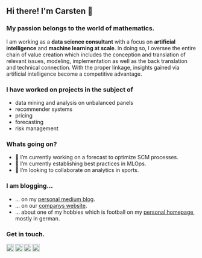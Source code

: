 ## Hi there! I'm Carsten 👋

### My passion belongs to the world of mathematics. 

I am working as a **data science consultant** with a focus on **artificial intelligence** and **machine learning at scale**. In doing so, I oversee the entire chain of value creation which includes the conception and translation of relevant issues, modeling, implementation as well as the back translation and technical connection. With the proper linkage, insights gained via artificial intelligence become a competitive advantage.  

### I have worked on projects in the subject of

* data mining and analysis on unbalanced panels
* recommender systems
* pricing
* forecasting
* risk management

### Whats going on?
- 🔭 I’m currently working on a forecast to optimize SCM processes.
- 🌱 I’m currently establishing best practices in MLOps.
- 👯 I’m looking to collaborate on analytics in sports.

### I am blogging...

* ... on my [personal medium blog](https://medium.com/@carsten.frommhold).
* ... on our [companys website](https://www.datadrivers.de/news/).
* ... about one of my hobbies which is football on my [personal homepage](https://carstenfrommhold.de/), mostly in german.

### Get in touch.

[email]: mailto:carsten.frommhold@datadrivers.de
[instagram]: https://www.instagram.com/carsten.frommhold/
[website]: http://www.carstenfrommhold.de
[twitter]: https://twitter.com/carstenfr91
[linkedin]: https://www.linkedin.com/in/carsten-frommhold-ba86b2221/


[<img align="left" width="20px" src="https://cdn-icons-png.flaticon.com/128/1334/1334110.png" />][email]

[<img align="left" width="20px" src="https://cdn-icons-png.flaticon.com/128/3536/3536505.png" />][linkedin]

[<img align="left" width="20px" src="https://cdn-icons-png.flaticon.com/512/66/66760.png" />][website]

[<img align="left" width="20px" src="https://cdn-icons-png.flaticon.com/512/1409/1409946.png" />][instagram]



<!--
**CarstenFrommhold/CarstenFrommhold** is a ✨ _special_ ✨ repository because its `README.md` (this file) appears on your GitHub profile.

Here are some ideas to get you started:

- 🔭 I’m currently working on ...
- 🌱 I’m currently learning ...
- 👯 I’m looking to collaborate on ...
- 🤔 I’m looking for help with ...
- 💬 Ask me about ...
- 📫 How to reach me: ...
- 😄 Pronouns: ...
- ⚡ Fun fact: ...
-->
